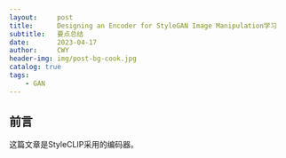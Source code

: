 ```yaml
---
layout:     post
title:      Designing an Encoder for StyleGAN Image Manipulation学习
subtitle:   要点总结
date:       2023-04-17
author:     CWY
header-img: img/post-bg-cook.jpg
catalog: true
tags:
    - GAN
---
```


## 前言

这篇文章是StyleCLIP采用的编码器。

